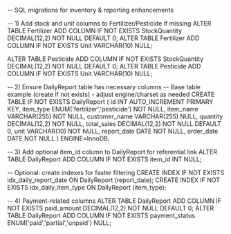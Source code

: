 -- SQL migrations for inventory & reporting enhancements

-- 1) Add stock and unit columns to Fertilizer/Pesticide if missing
ALTER TABLE Fertilizer ADD COLUMN IF NOT EXISTS StockQuantity DECIMAL(12,2) NOT NULL DEFAULT 0;
ALTER TABLE Fertilizer ADD COLUMN IF NOT EXISTS Unit VARCHAR(10) NULL;

ALTER TABLE Pesticide ADD COLUMN IF NOT EXISTS StockQuantity DECIMAL(12,2) NOT NULL DEFAULT 0;
ALTER TABLE Pesticide ADD COLUMN IF NOT EXISTS Unit VARCHAR(10) NULL;

-- 2) Ensure DailyReport table has necessary columns
-- Base table example (create if not exists) - adjust engine/charset as needed
CREATE TABLE IF NOT EXISTS DailyReport (
  id INT AUTO_INCREMENT PRIMARY KEY,
  item_type ENUM('fertilizer','pesticide') NOT NULL,
  item_name VARCHAR(255) NOT NULL,
  customer_name VARCHAR(255) NULL,
  quantity DECIMAL(12,2) NOT NULL,
  total_sales DECIMAL(12,2) NOT NULL DEFAULT 0,
  unit VARCHAR(10) NOT NULL,
  report_date DATE NOT NULL,
  order_date DATE NOT NULL
) ENGINE=InnoDB;

-- 3) Add optional item_id column to DailyReport for referential link
ALTER TABLE DailyReport ADD COLUMN IF NOT EXISTS item_id INT NULL;

-- Optional: create indexes for faster filtering
CREATE INDEX IF NOT EXISTS idx_daily_report_date ON DailyReport (report_date);
CREATE INDEX IF NOT EXISTS idx_daily_item_type ON DailyReport (item_type);

-- 4) Payment-related columns
ALTER TABLE DailyReport ADD COLUMN IF NOT EXISTS paid_amount DECIMAL(12,2) NOT NULL DEFAULT 0;
ALTER TABLE DailyReport ADD COLUMN IF NOT EXISTS payment_status ENUM('paid','partial','unpaid') NULL;


